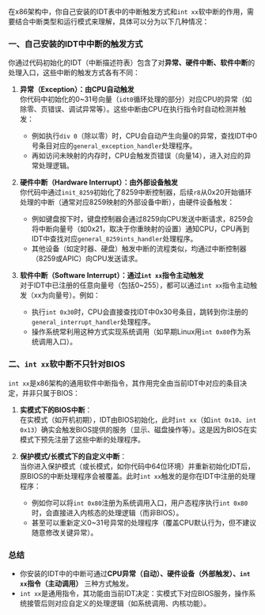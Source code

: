 在x86架构中，你自己安装的IDT表中的中断触发方式和`int xx`软中断的作用，需要结合中断类型和运行模式来理解，具体可以分为以下几种情况：


### 一、自己安装的IDT中中断的触发方式
你通过代码初始化的IDT（中断描述符表）包含了对**异常、硬件中断、软件中断**的处理入口，这些中断的触发方式各有不同：

1. **异常（Exception）：由CPU自动触发**  
   你代码中初始化的0~31号向量（`idt0`循环处理的部分）对应CPU的异常（如除零、页错误、调试异常等）。这些中断由CPU在执行指令时自动检测并触发：  
   - 例如执行`div 0`（除以零）时，CPU会自动产生向量0的异常，查找IDT中0号条目对应的`general_exception_handler`处理程序。  
   - 再如访问未映射的内存时，CPU会触发页错误（向量14），进入对应的异常处理逻辑。

2. **硬件中断（Hardware Interrupt）：由外部设备触发**  
   你代码中通过`init_8259`初始化了8259中断控制器，后续`r8`从0x20开始循环处理的中断（通常对应8259映射的外部设备中断），由硬件设备触发：  
   - 例如键盘按下时，键盘控制器会通过8259向CPU发送中断请求，8259会将中断向量号（如0x21，取决于你重映射的设置）通知CPU，CPU再到IDT中查找对应`general_8259ints_handler`处理程序。  
   - 其他设备（如定时器、硬盘）触发中断的流程类似，均通过中断控制器（8259或APIC）向CPU发送请求。

3. **软件中断（Software Interrupt）：通过`int xx`指令主动触发**  
   对于IDT中已注册的任意向量号（包括0~255），都可以通过`int xx`指令主动触发（xx为向量号）。例如：  
   - 执行`int 0x30`时，CPU会直接查找IDT中0x30号条目，跳转到你注册的`general_interrupt_handler`处理程序。  
   - 操作系统常利用这种方式实现系统调用（如早期Linux用`int 0x80`作为系统调用入口）。


### 二、`int xx`软中断不只针对BIOS
`int xx`是x86架构的通用软件中断指令，其作用完全由当前IDT中对应的条目决定，并非只属于BIOS：

1. **实模式下的BIOS中断**：  
   在实模式（如开机初期），IDT由BIOS初始化，此时`int xx`（如`int 0x10`、`int 0x13`）确实会触发BIOS提供的服务（显示、磁盘操作等）。这是因为BIOS在实模式下预先注册了这些中断的处理程序。

2. **保护模式/长模式下的自定义中断**：  
   当你进入保护模式（或长模式，如你代码中64位环境）并重新初始化IDT后，原BIOS的中断处理程序会被覆盖。此时`int xx`触发的是你在IDT中注册的处理程序：  
   - 例如你可以将`int 0x80`注册为系统调用入口，用户态程序执行`int 0x80`时，会直接进入内核态的处理逻辑（而非BIOS）。  
   - 甚至可以重新定义0~31号异常的处理程序（覆盖CPU默认行为，但不建议随意修改关键异常）。


### 总结
- 你安装的IDT中的中断可通过**CPU异常（自动）、硬件设备（外部触发）、`int xx`指令（主动调用）** 三种方式触发。  
- `int xx`是通用指令，其功能由当前IDT决定：实模式下对应BIOS服务，操作系统接管后则对应自定义的处理逻辑（如系统调用、内核功能）。